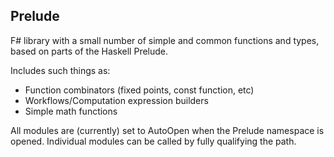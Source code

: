 ## Prelude

F# library with a small number of simple and common functions and types, based on parts of the Haskell Prelude.

Includes such things as:
- Function combinators (fixed points, const function, etc)
- Workflows/Computation expression builders
- Simple math functions

All modules are (currently) set to AutoOpen when the Prelude namespace is opened. Individual modules can be called by fully qualifying the path.